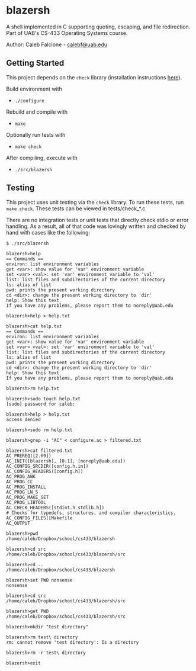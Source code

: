# blazersh

A shell implemented in C supporting quoting, escaping, and file redirection. 
Part of UAB's CS-433 Operating Systems course. 

Author: Caleb Falcione - calebf@uab.edu


## Getting Started

This project depends on the `check` library 
(installation instructions <a href="https://libcheck.github.io/check/web/install.html">here</a>).

Build environment with
- `./configure`

Rebuild and compile with
- `make`

Optionally run tests with
- `make check`

After compiling, execute with
- `./src/blazersh`

## Testing

This project uses unit testing via the `check` library. To run these tests, run `make check`.
These tests can be viewed in tests/check_*.c

There are no integration tests or unit tests that directly check stdio or error 
handling. As a result, all of that code was lovingly written and checked by hand
with cases like the following:
```
$ ./src/blazersh 

blazersh>help
== Commands ==
environ: list environment variables
get <var>: show value for 'var' environment variable
set <var> <val>: set 'var' environment variable to 'val'
list: list files and subdirectories of the current directory
ls: alias of list
pwd: prints the present working directory
cd <dir>: change the present working directory to 'dir'
help: Show this text
If you have any problems, please report them to noreply@uab.edu

blazersh>help > help.txt

blazersh>cat help.txt
== Commands ==
environ: list environment variables
get <var>: show value for 'var' environment variable
set <var> <val>: set 'var' environment variable to 'val'
list: list files and subdirectories of the current directory
ls: alias of list
pwd: prints the present working directory
cd <dir>: change the present working directory to 'dir'
help: Show this text
If you have any problems, please report them to noreply@uab.edu

blazersh>rm help.txt

blazersh>sudo touch help.txt
[sudo] password for caleb:             

blazersh>help > help.txt
access denied

blazersh>sudo rm help.txt

blazersh>grep -i "AC" < configure.ac > filtered.txt

blazersh>cat filtered.txt
AC_PREREQ([2.69])
AC_INIT([blazersh], [0.1], [noreply@uab.edu])
AC_CONFIG_SRCDIR([config.h.in])
AC_CONFIG_HEADERS([config.h])
AC_PROG_AWK
AC_PROG_CC
AC_PROG_INSTALL
AC_PROG_LN_S
AC_PROG_MAKE_SET
AC_PROG_LIBTOOL
AC_CHECK_HEADERS([stdint.h stdlib.h])
# Checks for typedefs, structures, and compiler characteristics.
AC_CONFIG_FILES([Makefile
AC_OUTPUT

blazersh>pwd
/home/caleb/Dropbox/school/cs433/blazersh

blazersh>cd src
/home/caleb/Dropbox/school/cs433/blazersh/src

blazersh>cd ..
/home/caleb/Dropbox/school/cs433/blazersh

blazersh>set PWD nonsense
nonsense

blazersh>cd src
/home/caleb/Dropbox/school/cs433/blazersh/src

blazersh>get PWD
/home/caleb/Dropbox/school/cs433/blazersh/src

blazersh>mkdir "test directory"

blazersh>rm test\ directory
rm: cannot remove 'test directory': Is a directory

blazersh>rm -r test\ directory

blazersh>exit
```